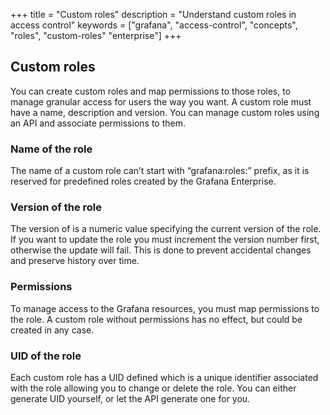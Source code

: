+++
title = "Custom roles"
description = "Understand custom roles in access control"
keywords = ["grafana", "access-control", "concepts", "roles", "custom-roles" "enterprise"]
+++

## Custom roles
You can create custom roles and map permissions to those roles, to manage granular access for users the way you want. 
A custom role must have a name, description and version. You can manage custom roles using an API and associate permissions to them.

### Name of the role
The name of a custom role can’t start with “grafana:roles:” prefix, as it is reserved for predefined roles created by the Grafana Enterprise.

### Version of the role
The version of is a numeric value specifying the current version of the role. If you want to update the role you must increment the version number first, otherwise the update will fail. This is done to prevent accidental changes and preserve history over time.

### Permissions
To manage access to the Grafana resources, you must map permissions to the role. A custom role without permissions has no effect, but could be created in any case.

### UID of the role
Each custom role has a UID defined which is a unique identifier associated with the role allowing you to change or delete the role. You can either generate UID yourself, or let the API generate one for you.
